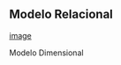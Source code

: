 ## Modelo Relacional

[image](https://github.com/WendeldsCoelho/Programa-De-Bolsas-Compass-Uol/assets/156434274/c0614f7c-6366-40e2-ab33-9f10efe9a2f7)


Modelo Dimensional
